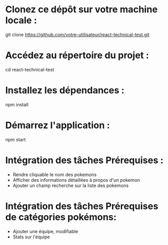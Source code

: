 # Clonez ce dépôt sur votre machine locale :

git clone https://github.com/votre-utilisateur/react-technical-test.git

# Accédez au répertoire du projet :

cd react-technical-test

# Installez les dépendances :

npm install

# Démarrez l'application :

npm start

# Intégration des tâches Prérequises :

- Rendre cliquable le nom des pokemons
- Afficher des informations détaillées à propos d'un pokemon
- Ajouter un champ recherche sur la liste des pokemons

# Intégration des tâches Prérequises  de catégories pokémons:

- Ajouter une équipe, modifiable
- Stats sur l'équipe
